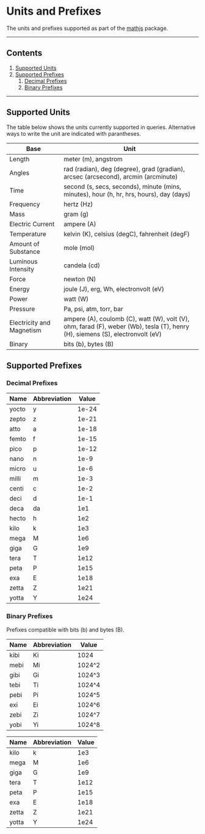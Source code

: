 # Units and Prefixes

The units and prefixes supported as part of the [mathjs](https://mathjs.org/) package.

---

## Contents

1. [Supported Units](#supported-units)
2. [Supported Prefixes](#supported-prefixes)
   1. [Decimal Prefixes](#decimal-prefixes)
   2. [Binary Prefixes](#binary-prefixes)

---

## Supported Units

The table below shows the units currently supported in queries. Alternative ways to write the unit are indicated with parantheses.

| Base                      | Unit                                                                                    |
| ------------------------- | --------------------------------------------------------------------------------------- |
| Length                    | meter (m), angstrom                                                                     |
| Angles                    | rad (radian), deg (degree), grad (gradian), arcsec (arcsecond), arcmin (arcminute)      |
| Time                      | second (s, secs, seconds), minute (mins, minutes), hour (h, hr, hrs, hours), day (days) |
| Frequency                 | hertz (Hz)                                                                              |
| Mass                      | gram (g)                                                                                |
| Electric Current          | ampere (A)                                                                              |
| Temperature               | kelvin (K), celsius (degC), fahrenheit (degF)                                           |
| Amount of Substance       | mole (mol)                                                                              |
| Luminous Intensity        | candela (cd)                                                                            |
| Force                     | newton (N)                                                                              |
| Energy                    | joule (J), erg, Wh, electronvolt (eV)                                                   |
| Power                     | watt (W)                                                                                |
| Pressure                  | Pa, psi, atm, torr, bar                                                                 |
| Electricity and Magnetism | ampere (A), coulomb (C), watt (W), volt (V), ohm, farad (F), weber (Wb), tesla (T), henry (H), siemens (S), electronvolt (eV) |
| Binary                    | bits (b), bytes (B)                                                                     |


## Supported Prefixes


### Decimal Prefixes

| Name  | Abbreviation | Value |
| ----- | ------------ | ----- |
| yocto | y            | 1e-24 |
| zepto | z            | 1e-21 |
| atto  | a            | 1e-18 |
| femto | f            | 1e-15 |
| pico  | p            | 1e-12 |
| nano  | n            | 1e-9  |
| micro | u            | 1e-6  |
| milli | m            | 1e-3  |
| centi | c            | 1e-2  |
| deci  | d            | 1e-1  |
| deca  | da           | 1e1   |
| hecto | h            | 1e2   |
| kilo  | k            | 1e3   |
| mega  | M            | 1e6   |
| giga  | G            | 1e9   |
| tera  | T            | 1e12  |
| peta  | P            | 1e15  |
| exa   | E            | 1e18  |
| zetta | Z            | 1e21  |
| yotta | Y            | 1e24  |


### Binary Prefixes

Prefixes compatible with bits (b) and bytes (B).

| Name | Abbreviation | Value  |
| ---- | ------------ | ------ |
| kibi | Ki           | 1024   |
| mebi | Mi           | 1024^2 |
| gibi | Gi           | 1024^3 |
| tebi | Ti           | 1024^4 |
| pebi | Pi           | 1024^5 |
| exi  | Ei           | 1024^6 |
| zebi | Zi           | 1024^7 |
| yobi | Yi           | 1024^8 |


| Name  | Abbreviation | Value |
| ----- | ------------ | ----- |
| kilo  | k            | 1e3   |
| mega  | M            | 1e6   |
| giga  | G            | 1e9   |
| tera  | T            | 1e12  |
| peta  | P            | 1e15  |
| exa   | E            | 1e18  |
| zetta | Z            | 1e21  |
| yotta | Y            | 1e24  |
